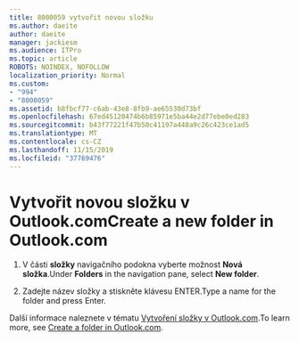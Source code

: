 ```yaml
---
title: 8000059 vytvořit novou složku
ms.author: daeite
author: daeite
manager: jackiesm
ms.audience: ITPro
ms.topic: article
ROBOTS: NOINDEX, NOFOLLOW
localization_priority: Normal
ms.custom:
- "994"
- "8000059"
ms.assetid: b8fbcf77-c6ab-43e8-8fb9-ae65530d73bf
ms.openlocfilehash: 67ed45120474b6b85971e5ba44e2d77ebe0ed283
ms.sourcegitcommit: b43f77221f47b50c41197a448a9c26c423ce1ad5
ms.translationtype: MT
ms.contentlocale: cs-CZ
ms.lasthandoff: 11/15/2019
ms.locfileid: "37769476"
---
```

# <a name="create-a-new-folder-in-outlookcom"></a><span data-ttu-id="2c055-102">Vytvořit novou složku v Outlook.com</span><span class="sxs-lookup"><span data-stu-id="2c055-102">Create a new folder in Outlook.com</span></span>

1. <span data-ttu-id="2c055-103">V části **složky** navigačního podokna vyberte možnost **Nová složka**.</span><span class="sxs-lookup"><span data-stu-id="2c055-103">Under **Folders** in the navigation pane, select **New folder**.</span></span>

2. <span data-ttu-id="2c055-104">Zadejte název složky a stiskněte klávesu ENTER.</span><span class="sxs-lookup"><span data-stu-id="2c055-104">Type a name for the folder and press Enter.</span></span>

<span data-ttu-id="2c055-105">Další informace naleznete v tématu [Vytvoření složky v Outlook.com](https://support.office.com/article/5fa8de74-3562-4729-ac1d-5599f470b25a?wt.mc_id=Office_Outlook_com_Alchemy).</span><span class="sxs-lookup"><span data-stu-id="2c055-105">To learn more, see [Create a folder in Outlook.com](https://support.office.com/article/5fa8de74-3562-4729-ac1d-5599f470b25a?wt.mc_id=Office_Outlook_com_Alchemy).</span></span>
  